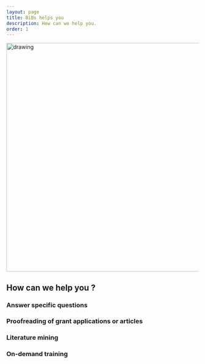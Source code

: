 ```yaml
---
layout: page
title: BiBs helps you
description: How can we help you. 
order: 1
---
```


<img src="{{site.baseurl}}/images/banner.png" alt="drawing" width="600"/>

## How can we help you ?

### Answer specific questions

### Proofreading of grant applications or articles

### Literature mining

### On-demand training 
